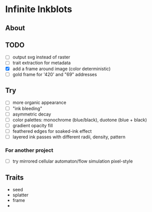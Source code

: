 # Infinite Inkblots

## About

## TODO

- [ ] output svg instead of raster
- [ ] trait extraction for metadata
- [x] add a frame around image (color deterministic)
- [ ] gold frame for '420' and "69" addresses

## Try

- [ ] more organic appearance
- [ ] "ink bleeding"
- [ ] asymmetric decay
- [ ] color palettes: monochrome (blue/black), duotone (blue + black)
- [ ] gradient opacity fill
- [ ] feathered edges for soaked-ink effect
- [ ] layered ink passes with different radii, density, pattern

### For another project

- [ ] try mirrored cellular automaton/flow simulation pixel-style

## Traits

- seed
- splatter
- frame
-
